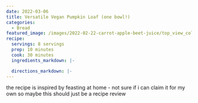 ```yaml
---
date: 2022-03-06
title: Versatile Vegan Pumpkin Loaf (one bowl!)
categories:
  - Bread
featured_image: /images/2022-02-22-carrot-apple-beet-juice/top_view_colourful.jpeg
recipe:
  servings: 8 servings
  prep: 10 minutes
  cook: 30 minutes
  ingredients_markdown: |-

  directions_markdown: |-
---
```


the recipe is inspired by feasting at home - not sure if i can claim it for my own so maybe this should just be a recipe review

<!-- TO DO: add YT link -->